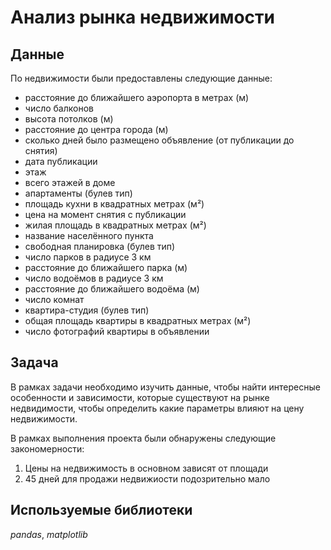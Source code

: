 # Анализ рынка недвижимости
## Данные
По недвижимости были предоставлены следующие данные:
- расстояние до ближайшего аэропорта в метрах (м)
- число балконов
- высота потолков (м)
- расстояние до центра города (м)
- сколько дней было размещено объявление (от публикации до снятия)
- дата публикации
- этаж
- всего этажей в доме
- апартаменты (булев тип)
- площадь кухни в квадратных метрах (м²)
- цена на момент снятия с публикации
- жилая площадь в квадратных метрах (м²)
- название населённого пункта
- свободная планировка (булев тип)
- число парков в радиусе 3 км
- расстояние до ближайшего парка (м)
- число водоёмов в радиусе 3 км
- расстояние до ближайшего водоёма (м)
- число комнат
- квартира-студия (булев тип)
- общая площадь квартиры в квадратных метрах (м²)
- число фотографий квартиры в объявлении
## Задача
В рамках задачи необходимо изучить данные, чтобы найти интересные особенности и зависимости, которые существуют на рынке недвидимости, чтобы определить какие параметры влияют на цену недвижимости. 

В рамках выполнения проекта были обнаружены следующие закономерности:
1. Цены на недвижимость в основном зависят от площади
2. 45 дней для продажи недвижиости подозрительно мало
## Используемые библиотеки
*pandas*, *matplotlib*
